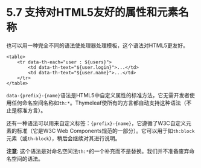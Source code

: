 # 5.7 支持对HTML5友好的属性和元素名称
也可以用一种完全不同的语法使处理器处理模板，这个语法对HTML5更友好。

```
<table>
    <tr data-th-each="user : ${users}">
        <td data-th-text="${user.login}">...</td>
        <td data-th-text="${user.name}">...</td>
    </tr>
</table>
```
`data-{prefix}-{name}`语法是HTML5中自定义属性的标准方法，它无需开发者使用任何命名空间名称如`th:*`。Thymeleaf使所有的方言都自动支持这种语法（不止是标准方言）。

还有一种语法可以用来自定义标签：`{prefix}-{name}`，它遵循了W3C自定义元素的标准（它是W3C Web Components规范的一部分）。它可以用于如`th:block`元素（或`th-block`），稍后会继续对其进行说明。

**注意**: 这个语法是对命名空间法`th:*`的一个补充而不是替换。我们并不准备废弃命名空间的语法。
